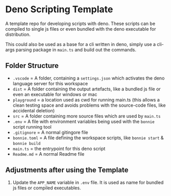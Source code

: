 # Deno Scripting Template

A template repo for developing scripts with deno. 
These scripts can be compiled to single js files or even bundled with the deno executable for distribution.

This could also be used as a base for a cli written in deno, 
simply use a cli-args parsing package in `main.ts` and build out the commands.

## Folder Structure 

- `.vscode` = A folder, containing a `settings.json` which activates the deno language server for this workspace
- `dist` = A folder containing the output artefacts, like a bundled js file or even an executable for windows or mac 
- `playground` = a location used as cwd for running main.ts 
                 (this allows a clean testing space and avoids problems with the source-code files, like accidental deletion)
- `src` = A folder containing more source files which are used by `main.ts`
- `.env` = A file with environment variables being used with the `bonnie` script running tool
- `.gitignore` = A normal gitingore file 
- `bonnie.toml` = A file defining the workspace scripts, like `bonnie start` & `bonnie build`
- `main.ts` = the entrypoint for this deno script
- `Readme.md` = A normal Readme file

## Adjustments after using the Template 

1. Update the `APP_NAME` variable in `.env` file. It is used as name for bundled js files or compiled executables.

